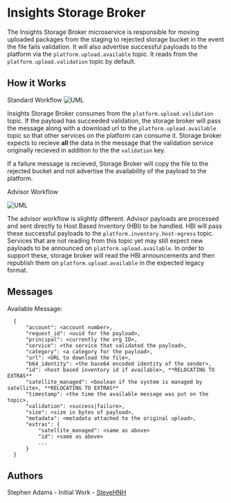 # Insights Storage Broker

The Insights Storage Broker microservice is responsible for moving uploaded packages from the staging to rejected storage bucket in the event the file fails validation. It will also advertise successful payloads to the platform via the `platform.upload.available` topic. It reads from the `platform.upload.validation` topic by default.

## How it Works

Standard Workflow
![UML](http://www.plantuml.com/plantuml/png/hLAxRjmm4Epr5GlMbWzvL48W6EbI94tQ0C8UjISpvaFXBXKSZFnxI4idMxX74KG50N5dPdU6-y22KPApyCMp6Hw5uRk4Y0F1vnYUA5PZhXjjHlG24rhJenW_T4nnCfegycBa2AD5EOJekZJQW7rtGWQ_4U1PkzlFsbV8EA6nkBTKPGdS8rCclj2IVY9vlOtqaxIShi-dgzlhSpN0IMjYtXrojnG9NFx9NIgqCjUeXpS-87_VWX34aXE4muKu6dXMaNubOkbChnfGkDTz_UxzXu_gxeTNhtAbjWoW_XJj6n7MxJQtTVHrvCBVOkhsQgeDO3zH5CFaoByuMMimuh6WBxYzeVVyAMIOyMZ1yG0wUCd2xHse56rn-YWoShFRuM--dr_hFbUoSR9CK1xWF6l_NxDU7laVibwODxD-kvvDzZyUy-4S-aj1Ri7gQvY8Jxc3X6MhOGQe8h2XrErcxPkLMjfMb5i-v2Cv-nS0 "Insights Storage Broker")

Insights Storage Broker consumes from the `platform.upload.validation` topic. If the payload has succeeded validation, the storage broker will pass the message along with a download url to the `platform.upload.available` topic so that other services on the platform can consume it. Storage broker expects to recieve **all** the data in the message that the validation service originally recieved in addition to the the `validation` key.

If a failure message is recieved, Storage Broker will copy the file to the rejected bucket and not advertise the availability of the payload to the platform.

Advisor Workflow

![UML](http://www.plantuml.com/plantuml/png/XP8nRiCm34Ltdu8Ny0Ko646cPkdIxePYCpPHMIH4AeLlNoiAYjfjwa63GFxtFoaTrLoqD7au1wLXD8Ktu-W6X5Fa3uoLB7NgI5mma2J6N64miXd4Exjod5eADmoBQcv7LbkkGqJLbVBbTDwJuM-LbYZjfKJP0f9uTdthRewyktYiIhwwsKbsU0m2Yg5NqDHrg7fD7iJD6Gd6zyGxdBh9JSjvxeZ5CDF0zJUCHeeA0Jz_Ujc8aDlhqWx6GbtrFxDkrjivR1uE8hfUx-WLTQsgcwVR_0CewU99HopO2LLp-J70j_1XzCg64FEV0hx2DkpxI7dp8Xoju3mEhfj1ID1JmEg8eK-J_m80 "Insights Advisor Workflow")

The advisor workflow is slightly different. Advisor payloads are processed and sent directly to Host Based Inventory (HBI) to be handled. HBI will pass these successful payloads to the `platform.inventory.host-egress` topic. Services that are not reading from this topic yet may still expect new payloads to be announced on `platform.upload.available`. In order to support these, storage broker will read the HBI announcements and then republish them on `platform.upload.available` in the expected legacy format.

## Messages

Available Message:

      {
          "account": <account number>,
          "request_id": <uuid for the payload>,
          "principal": <currently the org ID>,
          "service": <the service that validated the payload>,
          "category": <a category for the payload>,
          "url": <URL to download the file>,
          "b64_identity": <the base64 encoded identity of the sender>,
          "id": <host based inventory id if available>, **RELOCATING TO EXTRAS**
          "satellite_managed": <boolean if the system is managed by satellite>, **RELOCATING TO EXTRAS**
          "timestamp": <the time the available message was put on the topic>,
          "validation": <success|failure>,
          "size": <size in bytes of payload>,
          "metadata": <metadata attached to the original upload>,
          "extras": {
              "satellite_managed": <same as above>
              "id": <same as above>
              ...
          }
      }

## Authors

Stephen Adams - Initial Work - [SteveHNH](https://www.github.com/SteveHNH)
